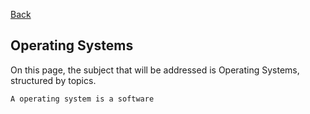 [Back](../../index.md)
## Operating Systems

On this page, the subject that will be addressed is Operating Systems, structured by topics.

	A operating system is a software





